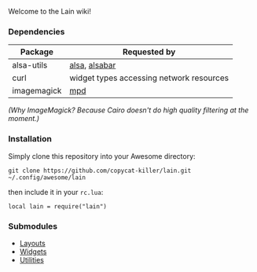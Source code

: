 Welcome to the Lain wiki!

### Dependencies

Package | Requested by
--- | ---
alsa-utils | [alsa](https://github.com/copycat-killer/lain/wiki/alsa), [alsabar](https://github.com/copycat-killer/lain/wiki/alsabar)
curl | widget types accessing network resources 
imagemagick | [mpd](https://github.com/copycat-killer/lain/wiki/mpd)

*(Why ImageMagick? Because Cairo doesn't do high quality filtering at the moment.)*

### Installation

Simply clone this repository into your Awesome directory:

    git clone https://github.com/copycat-killer/lain.git ~/.config/awesome/lain

then include it in your `rc.lua`:

    local lain = require("lain")

### Submodules

- [Layouts](https://github.com/copycat-killer/lain/wiki/Layouts)
- [Widgets](https://github.com/copycat-killer/lain/wiki/Widgets)
- [Utilities](https://github.com/copycat-killer/lain/wiki/Utilities)